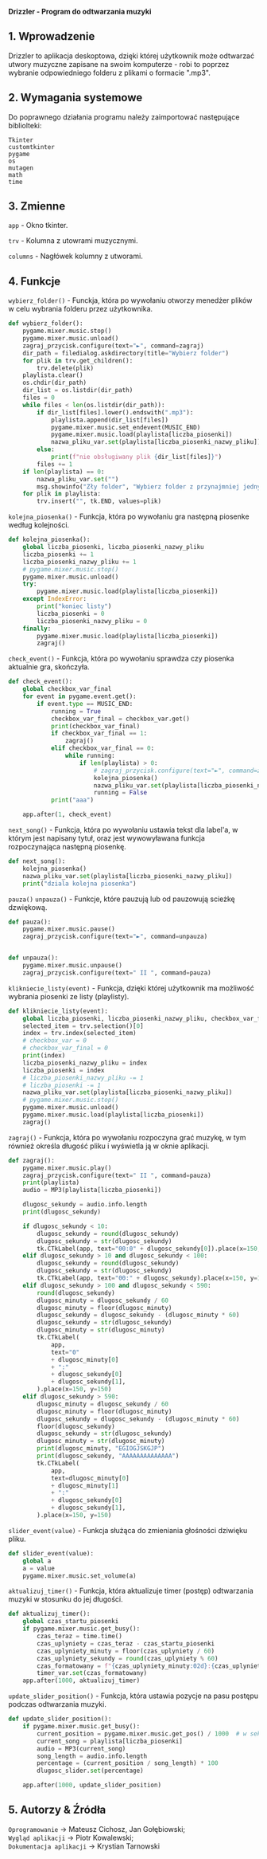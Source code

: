 **Drizzler - Program do odtwarzania muzyki**

## 1. Wprowadzenie

Drizzler to aplikacja deskoptowa, dzięki której użytkownik może odtwarzać utwory muzyczne zapisane na swoim komputerze - robi to poprzez wybranie odpowiedniego folderu z plikami o formacie ".mp3".

## 2. Wymagania systemowe

Do poprawnego działania programu należy zaimportować następujące bibliolteki:
```
Tkinter
customtkinter
pygame
os
mutagen
math
time
```

## 3. Zmienne

```app``` - Okno tkinter.

```trv``` - Kolumna z utowrami muzycznymi.

```columns``` - Nagłówek kolumny z utworami.



## 4. Funkcje

```wybierz_folder()``` - Funckja, która po wywołaniu otworzy menedżer plików w celu wybrania folderu przez użytkownika.

```python
def wybierz_folder():
    pygame.mixer.music.stop()
    pygame.mixer.music.unload()
    zagraj_przycisk.configure(text="►", command=zagraj)
    dir_path = filedialog.askdirectory(title="Wybierz folder")
    for plik in trv.get_children():
        trv.delete(plik)
    playlista.clear()
    os.chdir(dir_path)
    dir_list = os.listdir(dir_path)
    files = 0
    while files < len(os.listdir(dir_path)):
        if dir_list[files].lower().endswith(".mp3"):
            playlista.append(dir_list[files])
            pygame.mixer.music.set_endevent(MUSIC_END)
            pygame.mixer.music.load(playlista[liczba_piosenki])
            nazwa_pliku_var.set(playlista[liczba_piosenki_nazwy_pliku])
        else:
            print(f"nie obsługiwany plik {dir_list[files]}")
        files += 1
    if len(playlista) == 0:
        nazwa_pliku_var.set("")
        msg.showinfo("Zły folder", "Wybierz folder z przynajmniej jednym plikiem mp3")
    for plik in playlista:
        trv.insert("", tk.END, values=plik)
```

```kolejna_piosenka()``` - Funkcja, która po wywołaniu gra następną piosenke według kolejności.

```python
def kolejna_piosenka():
    global liczba_piosenki, liczba_piosenki_nazwy_pliku
    liczba_piosenki += 1
    liczba_piosenki_nazwy_pliku += 1
    # pygame.mixer.music.stop()
    pygame.mixer.music.unload()
    try:
        pygame.mixer.music.load(playlista[liczba_piosenki])
    except IndexError:
        print("koniec listy")
        liczba_piosenki = 0
        liczba_piosenki_nazwy_pliku = 0
    finally:
        pygame.mixer.music.load(playlista[liczba_piosenki])
        zagraj()
```

```check_event()``` - Funkcja, która po wywołaniu sprawdza czy piosenka aktualnie gra, skończyła.

```python
def check_event():
    global checkbox_var_final
    for event in pygame.event.get():
        if event.type == MUSIC_END:
            running = True
            checkbox_var_final = checkbox_var.get()
            print(checkbox_var_final)
            if checkbox_var_final == 1:
                zagraj()
            elif checkbox_var_final == 0:
                while running:
                    if len(playlista) > 0:
                        # zagraj_przycisk.configure(text="►", command=zagraj)
                        kolejna_piosenka()
                        nazwa_pliku_var.set(playlista[liczba_piosenki_nazwy_pliku])
                        running = False
            print("aaa")

    app.after(1, check_event)
```

```next_song()``` - Funkcja, która po wywołaniu ustawia tekst dla label'a, w którym jest napisany tytuł, oraz jest wywowyławana funkcja rozpoczynająca następną piosenkę.

```python
def next_song():
    kolejna_piosenka()
    nazwa_pliku_var.set(playlista[liczba_piosenki_nazwy_pliku])
    print("dziala kolejna piosenka")

```

```pauza()``` ```unpauza()``` - Funkcje, które pauzują lub od pauzowują scieżkę dzwiękową.

```python
def pauza():
    pygame.mixer.music.pause()
    zagraj_przycisk.configure(text="►", command=unpauza)


def unpauza():
    pygame.mixer.music.unpause()
    zagraj_przycisk.configure(text=" II ", command=pauza)

```

```klikniecie_listy(event)``` - Funkcja, dzięki której użytkownik ma możliwość wybrania piosenki ze listy (playlisty).

```python
def klikniecie_listy(event):
    global liczba_piosenki, liczba_piosenki_nazwy_pliku, checkbox_var_final, checkbox_var
    selected_item = trv.selection()[0]
    index = trv.index(selected_item)
    # checkbox_var = 0
    # checkbox_var_final = 0
    print(index)
    liczba_piosenki_nazwy_pliku = index
    liczba_piosenki = index
    # liczba_piosenki_nazwy_pliku -= 1
    # liczba_piosenki -= 1
    nazwa_pliku_var.set(playlista[liczba_piosenki_nazwy_pliku])
    # pygame.mixer.music.stop()
    pygame.mixer.music.unload()
    pygame.mixer.music.load(playlista[liczba_piosenki])
    zagraj()

```

```zagraj()``` - Funkcja, która po wywołaniu rozpoczyna grać muzykę, w tym również określa długość pliku i wyświetla ją w oknie aplikacji. 

```python
def zagraj():
    pygame.mixer.music.play()
    zagraj_przycisk.configure(text=" II ", command=pauza)
    print(playlista)
    audio = MP3(playlista[liczba_piosenki])

    dlugosc_sekundy = audio.info.length
    print(dlugosc_sekundy)

    if dlugosc_sekundy < 10:
        dlugosc_sekundy = round(dlugosc_sekundy)
        dlugosc_sekundy = str(dlugosc_sekundy)
        tk.CTkLabel(app, text="00:0" + dlugosc_sekundy[0]).place(x=150, y=150)
    elif dlugosc_sekundy > 10 and dlugosc_sekundy < 100:
        dlugosc_sekundy = round(dlugosc_sekundy)
        dlugosc_sekundy = str(dlugosc_sekundy)
        tk.CTkLabel(app, text="00:" + dlugosc_sekundy).place(x=150, y=150)
    elif dlugosc_sekundy > 100 and dlugosc_sekundy < 590:
        round(dlugosc_sekundy)
        dlugosc_minuty = dlugosc_sekundy / 60
        dlugosc_minuty = floor(dlugosc_minuty)
        dlugosc_sekundy = dlugosc_sekundy - (dlugosc_minuty * 60)
        dlugosc_sekundy = str(dlugosc_sekundy)
        dlugosc_minuty = str(dlugosc_minuty)
        tk.CTkLabel(
            app,
            text="0"
            + dlugosc_minuty[0]
            + ":"
            + dlugosc_sekundy[0]
            + dlugosc_sekundy[1],
        ).place(x=150, y=150)
    elif dlugosc_sekundy > 590:
        dlugosc_minuty = dlugosc_sekundy / 60
        dlugosc_minuty = floor(dlugosc_minuty)
        dlugosc_sekundy = dlugosc_sekundy - (dlugosc_minuty * 60)
        floor(dlugosc_sekundy)
        dlugosc_sekundy = str(dlugosc_sekundy)
        dlugosc_minuty = str(dlugosc_minuty)
        print(dlugosc_minuty, "EGIOGJSKGJP")
        print(dlugosc_sekundy, "AAAAAAAAAAAAAA")
        tk.CTkLabel(
            app,
            text=dlugosc_minuty[0]
            + dlugosc_minuty[1]
            + ":"
            + dlugosc_sekundy[0]
            + dlugosc_sekundy[1],
        ).place(x=150, y=150)

```

```slider_event(value)``` - Funkcja służąca do zmieniania głośności dziwięku pliku.

```python
def slider_event(value):
    global a
    a = value
    pygame.mixer.music.set_volume(a)
```

```aktualizuj_timer()``` - Funkcja, która aktualizuje timer (postęp) odtwarzania muzyki w stosunku do jej długości.

```python
def aktualizuj_timer():
    global czas_startu_piosenki
    if pygame.mixer.music.get_busy():
        czas_teraz = time.time()
        czas_uplyniety = czas_teraz - czas_startu_piosenki
        czas_uplyniety_minuty = floor(czas_uplyniety / 60)
        czas_uplyniety_sekundy = round(czas_uplyniety % 60)
        czas_formatowany = f"{czas_uplyniety_minuty:02d}:{czas_uplyniety_sekundy:02d}"
        timer_var.set(czas_formatowany)
    app.after(1000, aktualizuj_timer)
```

```update_slider_position()``` - Funkcja, która ustawia pozycje na pasu postępu podczas odtwarzania muzyki.

```python
def update_slider_position():
    if pygame.mixer.music.get_busy():
        current_position = pygame.mixer.music.get_pos() / 1000  # w sekundach
        current_song = playlista[liczba_piosenki]
        audio = MP3(current_song)
        song_length = audio.info.length
        percentage = (current_position / song_length) * 100
        dlugosc_slider.set(percentage)

    app.after(1000, update_slider_position)
```




## 5. Autorzy & Źródła
```Oprogramowanie``` -> Mateusz Cichosz, Jan Gołębiowski;<br>
```Wygląd aplikacji``` -> Piotr Kowalewski;<br>
```Dokumentacja aplikacji``` -> Krystian Tarnowski<br>

